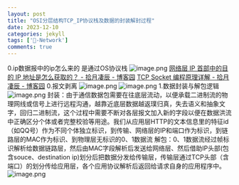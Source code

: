```yaml
---
layout: post
title: "OSI分层结构TCP_IP协议栈及数据的封装解封过程"
date: 2023-12-10
categories: jekyll
tags: ['🥁-Network']
comments: true
---
```


0.ip数据报中的ip怎么来的
是通过OS协议栈
![image.png]({{site.baseurl}}/images\1691982150469-90d7e85b-9713-4987-a987-fc52eb5738a5.png)
[网络层 IP 首部中的目的 IP 地址是怎么获取的？ - 拾月凄辰 - 博客园](https://www.cnblogs.com/FengZeng666/p/15610870.html)
[TCP Socket 编程原理详解 - 拾月凄辰 - 博客园](https://www.cnblogs.com/FengZeng666/p/15610953.html)
0.报文剥离
![image.png]({{site.baseurl}}/images\1691926170648-fc644175-a319-426b-a0fa-544a671a4018.png)
![image.png]({{site.baseurl}}/images\1691926176324-bedf3e29-529b-421e-a5a8-f4c2666b6ff3.png)
1.数据封装与解包逻辑
![image.png]({{site.baseurl}}/images\1690540993917-ff8b0a53-932e-4235-a7aa-5bb632dd5e49.png)
封装：由于通信数据包需要在往底层流动，以便承载二进制流的物理网线或信号上进行远程沟通，越靠近底层数据越返璞归真，失去语义和抽象文字，回归二进制流，这个过程中需要不断对各层报文加入新的字段以便在数据洪流中正确区分个体或者完整校验等用途。我们从应用层HTTP的文本信息里的特征id（如QQ号）作为不同个体独立标识，到传输、网络层的IP和端口作为标识，到链路层的MAC作为标识、到物理层无标识的0、1数据流
解包：0、1数据流经过帧标识解析给数据链路层，然后由MAC字段解析后发送给网络层、然后借助IP头部(包含souce、destination ip)划分后把数据分发给传输层，传输层通过TCP头部（含端口）的划分传给应用层，各个应用协议解析后返回给请求自身的应用程序中。
![image.png]({{site.baseurl}}/images\1690541196850-882f455f-4f97-40fe-9f1c-f6c07646222a.png)
